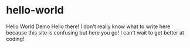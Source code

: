 # hello-world
Hello World Demo
Hello there! I don't really know what to write here because this site is confusing but here you go! I can't wait to get better at coding!
